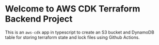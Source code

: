 # Welcome to AWS CDK Terraform Backend Project

This is an `aws-cdk` app in typescript to create an S3 bucket and DynamoDB table for
storing terraform state and lock files using Github Actions.
